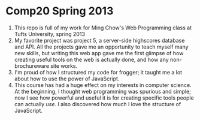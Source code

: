 Comp20 Spring 2013
==================

1. This repo is full of my work for Ming Chow's Web Programming class at Tufts University, spring 2013
2. My favorite project was project 5, a server-side highscores database and API. All the projects gave me an opportunity to teach myself many new skills, but writing this web app gave me the first glimpse of how creating useful tools on the web is actually done, and how any non-brochureware site works.
3. I'm proud of how I structured my code for frogger; it taught me a lot about how to use the power of JavaScript.
4. This course has had a huge effect on my interests in computer science. At the beginning, I thought web programming was spurious and simple; now I see how powerful and useful it is for creating specific tools people can actually _use_. I also discovered how much I love the structure of JavaScript.